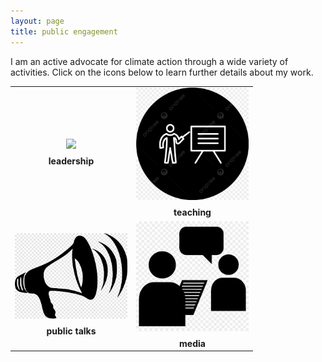 ```yaml
---
layout: page
title: public engagement
---
```


I am an active advocate for climate action through a wide variety of activities. Click on the icons below to learn further details about my work. 
        
<table id="repo-table" align="center">
<tbody>
<tr>
    <td id="leadership"><center>
      <a href="/public_engagement/leadership/"><img width="180" style="object-fit: contain;" src="/assets/img/teamwork"></a>
      <div style="margin-top: 0.5rem"><b>leadership</b></div>
    </center></td>
    <td id="teaching"><center>
      <a href="/public_engagement/teaching/"><img width="180" style="object-fit: contain;" src="/assets/img/teaching.jpg"></a>
      <div style="margin-top: 0.5rem"><b>teaching</b></div>
    </center></td>
</tr>
<tr>
    <td id="public talks"><center>
      <a href="/public_engagement/public_talks/"><img width="180" style="object-fit: contain;" src="/assets/img/megaphone.png"></a>
      <div style="margin-top: 0.5rem"><b>public talks</b></div>
    </center></td>
    <td id="media"><center>
      <a href="/public_engagement/media/"><img width="180" style="object-fit: contain;" src="/assets/img/media.jpeg"></a>
      <div style="margin-top: 0.5rem"><b>media</b></div>
    </center></td>
</tr>  
</tbody>
</table>
